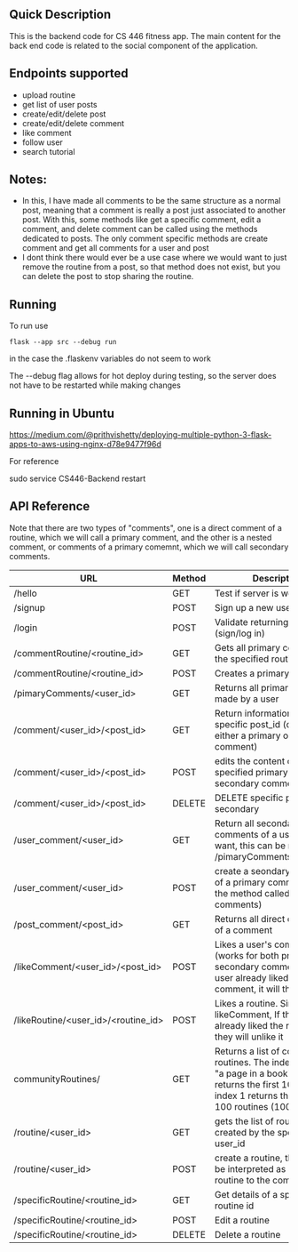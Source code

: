 ## Quick Description ##
This is the backend code for CS 446 fitness app.
The main content for the back end code is related to the social component of the application. 

## Endpoints supported ##
- upload routine
- get list of user posts
- create/edit/delete post
- create/edit/delete comment
- like comment
- follow user
- search tutorial

## Notes:
- In this, I have made all comments to be the same structure as a normal post, meaning that a comment is really a post just associated to another post. With this, some methods like get a specific comment, edit a comment, and delete comment can be called using the methods dedicated to posts. The only comment specific methods are create comment and get all comments for a user and post
- I dont think there would ever be a use case where we would want to just remove the routine from a post, so that method does not exist, but you can delete the post to stop sharing the routine.

## Running
To run use 
```
flask --app src --debug run
```
in the case the .flaskenv variables do not seem to work

The --debug flag allows for hot deploy during testing, so the server does not have to be restarted while making changes

## Running in Ubuntu
https://medium.com/@prithvishetty/deploying-multiple-python-3-flask-apps-to-aws-using-nginx-d78e9477f96d

For reference

sudo service CS446-Backend restart


## API Reference

Note that there are two types of "comments", one is a direct comment of a routine, which we will call a primary comment, and the other is a nested comment, or comments of a primary comemnt, which we will call secondary comments.

|URL| Method | Description|
|------------|-------------|-------------------------------------|
| /hello | GET | Test if server is working |
| /signup | POST | Sign up a new user (register) |
| /login | POST | Validate returning user (sign/log in) |
| /commentRoutine/<routine_id> | GET | Gets all primary comments of the specified routine id |
| /commentRoutine/<routine_id> | POST | Creates a primary comment |
| /pimaryComments/<user_id> | GET | Returns all primary comments made by a user |
| /comment/<user_id>/<post_id> | GET | Return information about specific post_id (can be either a primary or secondary comment) |
| /comment/<user_id>/<post_id> | POST | edits the content of the specified primary or secondary comment | 
| /comment/<user_id>/<post_id> | DELETE | DELETE specific primary or secondary | 
| /user_comment/<user_id> | GET | Return all secondary comments of a user (If we want, this can be merged with /pimaryComments/<user_id>)|
| /user_comment/<user_id> | POST | create a seondary comment of a primary comment (this is the method called for nested comments) |
| /post_comment/<post_id> | GET | Returns all direct comments of a comment |
| /likeComment/<user_id>/<post_id> | POST | Likes a user's comment (works for both primary and secondary comments). If the user already liked the comment, it will then unlike it. |
| /likeRoutine/<user_id>/<routine_id> | POST | Likes a routine. Similar to likeComment, If the user has already liked the routine, then they will unlike it |
| communityRoutines/<index> | GET | Returns a list of community routines. The index acts like "a page in a book" so index 0 returns the first 100 routines, index 1 returns the second 100 routines (100-200) etc. |
| /routine/<user_id> | GET | gets the list of routine_ids created by the specified user_id |
| /routine/<user_id> | POST | create a routine, this can also be interpreted as sharing a routine to the community |
| /specificRoutine/<routine_id> | GET | Get details of a specific routine id |
| /specificRoutine/<routine_id> | POST | Edit a routine |
| /specificRoutine/<routine_id> | DELETE | Delete a routine |